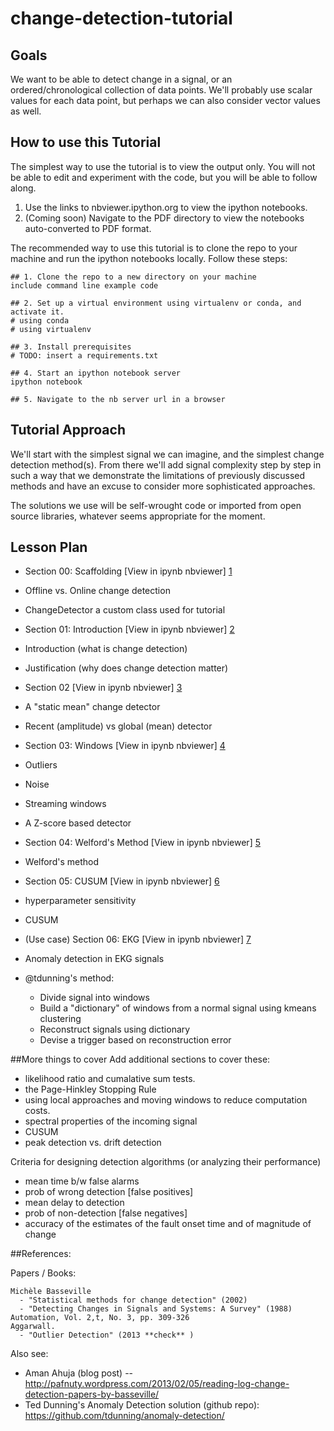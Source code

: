 change-detection-tutorial
=========================

## Goals

We want to be able to detect change in a signal, or an ordered/chronological collection of data points. We'll probably use scalar values for each data point, but perhaps we can also consider vector values as well. 

## How to use this Tutorial

The simplest way to use the tutorial is to view the output only. You will not be able to edit and experiment with the code, but you will be able to follow along. 

 1. Use the links to nbviewer.ipython.org to view the ipython notebooks. 
 2. (Coming soon) Navigate to the PDF directory to view the notebooks auto-converted to PDF format. 

The recommended way to use this tutorial is to clone the repo to your machine and run the ipython notebooks locally. Follow these steps: 

    ## 1. Clone the repo to a new directory on your machine
    include command line example code
    
    ## 2. Set up a virtual environment using virtualenv or conda, and activate it. 
    # using conda
    # using virtualenv
    
    ## 3. Install prerequisites
    # TODO: insert a requirements.txt

    ## 4. Start an ipython notebook server
    ipython notebook 
    
    ## 5. Navigate to the nb server url in a browser


## Tutorial Approach
We'll start with the simplest signal we can imagine, and the simplest change detection method(s). From there we'll add signal complexity step by step in such a way that we demonstrate the limitations of previously discussed methods and have an excuse to consider more sophisticated approaches. 

The solutions we use will be self-wrought code or imported from open source libraries, whatever seems appropriate for the moment. 

## Lesson Plan

* Section 00: Scaffolding
[View in ipynb nbviewer] [1]

 * Offline vs. Online change detection
 * ChangeDetector a custom class used for tutorial


* Section 01: Introduction
[View in ipynb nbviewer] [2]

 * Introduction  (what is change detection)
 * Justification (why does change detection matter)

* Section 02
[View in ipynb nbviewer] [3]

 * A "static mean" change detector
 * Recent (amplitude) vs global (mean) detector 

* Section 03: Windows
[View in ipynb nbviewer] [4]

 * Outliers 
 * Noise
 * Streaming windows
 * A Z-score based detector

* Section 04: Welford's Method
[View in ipynb nbviewer] [5] 

 * Welford's method

* Section 05: CUSUM
[View in ipynb nbviewer] [6] 

 * hyperparameter sensitivity
 * CUSUM

* (Use case) Section 06: EKG 
[View in ipynb nbviewer] [7] 

 * Anomaly detection in EKG signals
 * @tdunning's method: 
    * Divide signal into windows
    * Build a "dictionary" of windows from a normal signal using kmeans clustering
    * Reconstruct signals using dictionary
    * Devise a trigger based on reconstruction error


[1]: http://nbviewer.ipython.org/github/amanahuja/change-detection-tutorial/blob/master/ipynb/section_00_scaffolding.ipynb
[2]: http://nbviewer.ipython.org/github/amanahuja/change-detection-tutorial/blob/master/ipynb/section_01_Introduction.ipynb
[3]: http://nbviewer.ipython.org/github/amanahuja/change-detection-tutorial/blob/master/ipynb/section_02_StaticMean.ipynb
[4]: http://nbviewer.ipython.org/github/amanahuja/change-detection-tutorial/blob/master/ipynb/section_03_Windows.ipynb
[5]: http://nbviewer.ipython.org/github/amanahuja/change-detection-tutorial/blob/master/ipynb/section_04_WelfordsMethod.ipynb
[6]: http://nbviewer.ipython.org/github/amanahuja/change-detection-tutorial/blob/master/ipynb/section_05_CUSUM.ipynb
[7]: http://nbviewer.ipython.org/github/amanahuja/change-detection-tutorial/blob/master/ipynb/section_06_tdunning_method.ipynb

##More things to cover
Add additional sections to cover these:

 - likelihood ratio and cumalative sum tests. 
 - the Page-Hinkley Stopping Rule
 - using local approaches and moving windows to reduce computation costs. 
 - spectral properties of the incoming signal
 - CUSUM
 - peak detection vs. drift detection

Criteria for designing detection algorithms
(or analyzing their performance)
 - mean time b/w false alarms
 - prob of wrong detection [false positives]
 - mean delay to detection 
 - prob of non-detection [false negatives] 
 - accuracy of the estimates of the fault onset time and of magnitude of change


##References: 

Papers / Books: 

    Michèle Basseville
      - "Statistical methods for change detection" (2002)
      - "Detecting Changes in Signals and Systems: A Survey" (1988) Automation, Vol. 2,t, No. 3, pp. 309-326
    Aggarwall. 
      - "Outlier Detection" (2013 **check** )

Also see:

 - Aman Ahuja (blog post) -- http://pafnuty.wordpress.com/2013/02/05/reading-log-change-detection-papers-by-basseville/
 - Ted Dunning's Anomaly Detection solution (github repo): https://github.com/tdunning/anomaly-detection/

